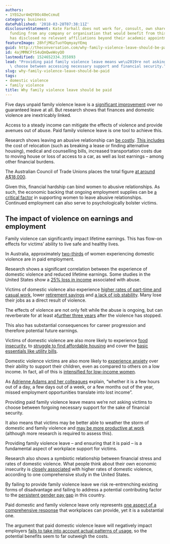 ```yaml
---
authors:
- 1YEG2ur4mQY0Oc40eCcmuE
category: business
datePublished: '2018-03-28T07:38:11Z'
disclosureStatement: Kate Farhall does not work for, consult, own shares in or receive
  funding from any company or organisation that would benefit from this article, and
  has disclosed no relevant affiliations beyond their academic appointment.
featureImage: 28hfjMGzTuoYOqmyayYEmq
guid: http://theconversation.com/why-family-violence-leave-should-be-paid-94113
id: 4ajMMNCFtS4uQmQweWoyQO
lastmodified: 1524652334.355893
lead: "Providing paid family violence leave means we\u2019re not asking victims to\
  \ choose between accessing necessary support and financial security."
slug: why-family-violence-leave-should-be-paid
tags:
- domestic violence
- family violence
title: Why family violence leave should be paid
---
```

Five days unpaid family violence leave is a [significant improvement](https://www.theguardian.com/society/2018/mar/27/coalition-says-it-will-legislate-unpaid-family-violence-leave-as-unions-voice-anger) over no guaranteed leave at all. But research shows that finances and domestic violence are inextricably linked.

Access to a steady income can mitigate the effects of violence and provide avenues out of abuse. Paid family violence leave is one tool to achieve this.


Research shows leaving an abusive relationship can [be costly](http://www.dpac.tas.gov.au/__data/assets/pdf_file/0014/47012/pathways_how_women_leave_violent_men.pdf). [This includes](http://journals.sagepub.com/doi/abs/10.1177/0003122414561117) the cost of relocation (such as breaking a lease or finding alternative housing), medical and counselling bills, increased transportation costs due to moving house or loss of access to a car, as well as lost earnings – among other financial burdens. 

The Australian Council of Trade Unions places the total figure [at around A$18,000](https://www.sbs.com.au/news/cost-of-fleeing-violent-relationship-is-18-000-and-141-hours-actu). 

Given this, financial hardship can bind women to abusive relationships. As such, the economic backing that ongoing employment supplies can be [a critical factor](https://uknowledge.uky.edu/cgi/viewcontent.cgi?article=1000&context=crvaw_reports) in supporting women to leave abusive relationships. Continued employment can also serve to psychologically bolster victims.

## The impact of violence on earnings and employment

Family violence can significantly impact lifetime earnings. This has flow-on effects for victims’ ability to live safe and healthy lives.

In Australia, approximately [two-thirds](https://www.wgea.gov.au/sites/default/files/mcferran-domestic-violence-workplace-issue-australian-developments.pdf) of women experiencing domestic violence are in paid employment. 

Research shows a significant correlation between the experience of domestic violence and reduced lifetime earnings. Some studies in the United States show a [25% loss in income](https://www.emeraldinsight.com/doi/pdfplus/10.1016/S0147-9121%2801%2920038-7) associated with abuse. 

Victims of domestic violence also experience [higher rates of part-time and casual work](https://www.wgea.gov.au/sites/default/files/mcferran-domestic-violence-workplace-issue-australian-developments.pdf), lower [retirement savings](https://csd.wustl.edu/publications/documents/rp07-12.pdf) and [a lack of job stability](http://journals.sagepub.com/doi/abs/10.1177/1077801212474294). Many lose their jobs as a direct result of violence. 

The effects of violence are not only felt while the abuse is ongoing, but can reverberate for at least a[further three years](http://journals.sagepub.com/doi/abs/10.1177/1077801212474294) after the violence has stopped. 

This also has substantial consequences for career progression and therefore potential future earnings.


Victims of domestic violence are also more likely to experience [food insecurity](https://www.tandfonline.com/doi/abs/10.1300/J134v08n03_02), to [struggle to find affordable housing](http://journals.sagepub.com/doi/pdf/10.1177/1077801208315529) and cover the [basic essentials like utility bills](http://journals.sagepub.com/doi/pdf/10.1177/1077801203255862).

Domestic violence victims are also more likely to [experience anxiety](http://journals.sagepub.com/doi/pdf/10.1177/1077801201007002003) over their ability to support their children, even as compared to others on a low income. In fact, all of this is [intensified for low-income women](http://journals.sagepub.com/doi/abs/10.1177/0003122414561117). 

As [Adrienne Adams and her colleagues](http://journals.sagepub.com/doi/abs/10.1177/1077801212474294) explain, “whether it is a few hours out of a day, a few days out of a week, or a few months out of the year, missed employment opportunities translate into lost income”.

Providing paid family violence leave means we’re not asking victims to choose between forgoing necessary support for the sake of financial security. 

It also means that victims may be better able to weather the storm of domestic and family violence and [may be more productive at work](https://d3n8a8pro7vhmx.cloudfront.net/theausinstitute/pages/1408/attachments/original/1482351910/Economic_Aspects_Domestic_Violence_Leave.pdf?1482351910) (although more research is required to assess this).

Providing family violence leave – and ensuring that it is paid – is a fundamental aspect of workplace support for victims. 

Research also shows a symbiotic relationship between financial stress and rates of domestic violence. What people think about their own economic insecurity is [closely associated](https://www.ncjrs.gov/pdffiles1/nij/grants/193434.pdf) with higher rates of domestic violence, according to one comprehensive study in the United States. 

By failing to provide family violence leave we risk re-entrenching existing forms of disadvantage and failing to address a potential contributing factor to the [persistent gender pay gap](https://www.wgea.gov.au/addressing-pay-equity/what-gender-pay-gap) in this country.


Paid domestic and family violence leave only represents [one aspect of a comprehensive response](https://theconversation.com/domestic-violence-leave-gains-support-but-lets-do-it-right-51251) that workplaces can provide, yet it is a substantial one.

The argument that paid domestic violence leave will negatively impact employers [fails to take into account actual patterns of usage](https://d3n8a8pro7vhmx.cloudfront.net/theausinstitute/pages/1408/attachments/original/1482351910/Economic_Aspects_Domestic_Violence_Leave.pdf?1482351910), so the potential benefits seem to far outweigh the costs.